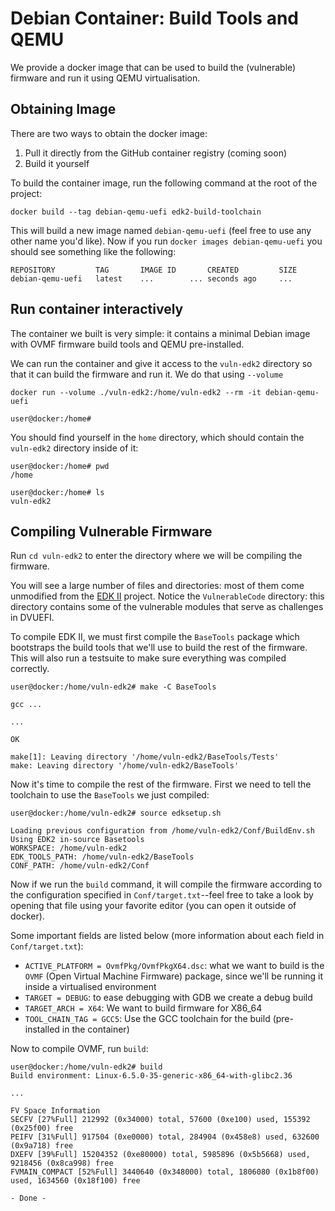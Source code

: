 # Debian Container: Build Tools and QEMU

We provide a docker image that can be used to build the (vulnerable) firmware and run it using QEMU virtualisation.

## Obtaining Image
There are two ways to obtain the docker image:

1. Pull it directly from the GitHub container registry (coming soon)
2. Build it yourself

To build the container image, run the following command at the root of the project:

``` console
docker build --tag debian-qemu-uefi edk2-build-toolchain
```

This will build a new image named `debian-qemu-uefi` (feel free to use any other name you'd like).
Now if you run `docker images debian-qemu-uefi` you should see something like the following:

```
REPOSITORY         TAG       IMAGE ID       CREATED         SIZE
debian-qemu-uefi   latest    ...        ... seconds ago     ...
```

## Run container interactively
The container we built is very simple: it contains a minimal Debian image with OVMF firmware build tools and QEMU pre-installed.

We can run the container and give it access to the `vuln-edk2` directory so that it can build the firmware and run it.
We do that using `--volume`

```console
docker run --volume ./vuln-edk2:/home/vuln-edk2 --rm -it debian-qemu-uefi

user@docker:/home#
```

You should find yourself in the `home` directory, which should contain the `vuln-edk2` directory inside of it:

```console
user@docker:/home# pwd
/home

user@docker:/home# ls
vuln-edk2
```

## Compiling Vulnerable Firmware
Run `cd vuln-edk2` to enter the directory where we will be compiling the firmware.

You will see a large number of files and directories: most of them come unmodified from the [EDK II](https://github.com/tianocore/edk2/tree/edk2-stable202402) project.
Notice the `VulnerableCode` directory: this directory contains some of the vulnerable modules that serve as challenges in DVUEFI.

To compile EDK II, we must first compile the `BaseTools` package which bootstraps the build tools that we'll use to build the rest of the firmware.
This will also run a testsuite to make sure everything was compiled correctly.

```console
user@docker:/home/vuln-edk2# make -C BaseTools

gcc ...

...

OK

make[1]: Leaving directory '/home/vuln-edk2/BaseTools/Tests'
make: Leaving directory '/home/vuln-edk2/BaseTools'
```

Now it's time to compile the rest of the firmware.
First we need to tell the toolchain to use the `BaseTools` we just compiled:

```console
user@docker:/home/vuln-edk2# source edksetup.sh

Loading previous configuration from /home/vuln-edk2/Conf/BuildEnv.sh
Using EDK2 in-source Basetools
WORKSPACE: /home/vuln-edk2
EDK_TOOLS_PATH: /home/vuln-edk2/BaseTools
CONF_PATH: /home/vuln-edk2/Conf
```

Now if we run the `build` command, it will compile the firmware according to the configuration specified in `Conf/target.txt`--feel free to take a look by opening that file using your favorite editor (you can open it outside of docker).

Some important fields are listed below (more information about each field in `Conf/target.txt`):
- `ACTIVE_PLATFORM = OvmfPkg/OvmfPkgX64.dsc`: what we want to build is the `OVMF` (Open Virtual Machine Firmware) package, since we'll be running it inside a virtualised environment
- `TARGET = DEBUG`: to ease debugging with GDB we create a debug build
- `TARGET_ARCH = X64`: We want to build firmware for X86_64
- `TOOL_CHAIN_TAG = GCC5`: Use the GCC toolchain for the build (pre-installed in the container)

Now to compile OVMF, run `build`:

```console
user@docker:/home/vuln-edk2# build
Build environment: Linux-6.5.0-35-generic-x86_64-with-glibc2.36

...

FV Space Information
SECFV [27%Full] 212992 (0x34000) total, 57600 (0xe100) used, 155392 (0x25f00) free
PEIFV [31%Full] 917504 (0xe0000) total, 284904 (0x458e8) used, 632600 (0x9a718) free
DXEFV [39%Full] 15204352 (0xe80000) total, 5985896 (0x5b5668) used, 9218456 (0x8ca998) free
FVMAIN_COMPACT [52%Full] 3440640 (0x348000) total, 1806080 (0x1b8f00) used, 1634560 (0x18f100) free

- Done -
```
